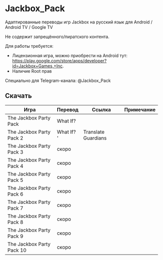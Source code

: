# Jackbox_Pack
Адаптированные переводы игр Jackbox на русский язык для Android / Android TV / Google TV

Не содержит запрещённого/пиратского контента.

Для работы требуется:
- Лицензионная игра, можно приобрести на Android тут: https://play.google.com/store/apps/developer?id=Jackbox+Games,+Inc.
- Наличие Root прав
  
Специально для Telegram-канала: @Jackbox_Pack


## Скачать
| Игра  | Перевод | Ссылка | Примечание
| ------------- | ------------- | ------------- | ------------- |
| The Jackbox Party Pack | What If?  |
| The Jackbox Party Pack 2 | What If? '| Translate Guardians  |
| The Jackbox Party Pack 3 | скоро  |
| The Jackbox Party Pack 4 | скоро  |
| The Jackbox Party Pack 5 | скоро  |
| The Jackbox Party Pack 6 | скоро  |
| The Jackbox Party Pack 7 | скоро  |
| The Jackbox Party Pack 8 | скоро  |
| The Jackbox Party Pack 9 | скоро  |
| The Jackbox Party Pack 10 | скоро  |
